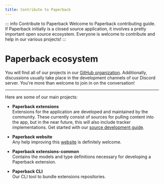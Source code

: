 ```yaml
---
title: Contribute to Paperback
---
```


::: info Contribute to Paperback
Welcome to Paperback contributing guide. If Paperback initially is a closed source application, it involves a pretty important open source ecosystem. Everyone is welcome to contribute and help in our various projects!
:::

# Paperback ecosystem
You will find all of our projects in our [GitHub organization](https://github.com/Paperback-iOS). Additionally, discussions usually take place in the development channels of our Discord server. You're more than welcome to join in on the conversation!

---

Here are some of our main projects:

 * **Paperback extensions**  
  Extensions for the application are developed and maintained by the community. These currently consist of sources for pulling content into the app, but in the near future, this will also include tracker implementations.
  Get started with our [source development guide](extension-development/).

 * **Paperback website**  
  Any help improving this [website](https://github.com/Paperback-iOS/website/) is definitely welcome.

 * **Paperback extensions-common**  
   Contains the models and type definitions necessary for developing a Paperback extension.

 * **Paperback CLI**  
   Our CLI tool to bundle extensions repositories.
